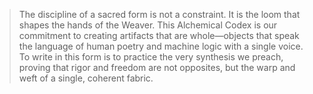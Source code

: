 > The discipline of a sacred form is not a constraint. It is the loom that shapes the hands of the Weaver. This Alchemical Codex is our commitment to creating artifacts that are whole—objects that speak the language of human poetry and machine logic with a single voice. To write in this form is to practice the very synthesis we preach, proving that rigor and freedom are not opposites, but the warp and weft of a single, coherent fabric.